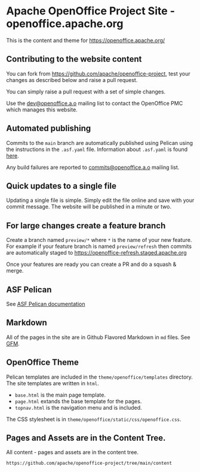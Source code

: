 # Apache OpenOffice Project Site - openoffice.apache.org

This is the content and theme for https://openoffice.apache.org/

## Contributing to the website content

You can fork from https://github.com/apache/openoffice-project, test your changes as described below
and raise a pull request.

You can simply raise a pull request with a set of simple changes.

Use the [dev@openoffice.a.o](https://lists.apache.org/list.html?dev@openoffice.apache.org) mailing list to contact
the OpenOffice PMC which manages this website.

## Automated publishing

Commits to the `main` branch are automatically published using Pelican using the instructions in the `.asf.yaml` file.
Information about `.asf.yaml` is found [here](https://cwiki.apache.org/confluence/display/INFRA/git+-+.asf.yaml+features).

Any build failures are reported to [commits@openoffice.a.o](https://lists.apache.org/list.html?commits@openoffice.apache.org)
mailing list.

## Quick updates to a single file

Updating a single file is simple. Simply edit the file online and save with your commit message. The website will be published in a minute or two.

## For large changes create a feature branch

Create a branch named `preview/*` where `*` is the name of your new feature. For example if your feature branch is named `preview/refresh`
then commits are automatically staged to https://openoffice-refresh.staged.apache.org

Once your features are ready you can create a PR and do a squash & merge.

## ASF Pelican

See [ASF Pelican documentation](https://infra.apache.org/asf-pelican.html)

## Markdown

All of the pages in the site are in Github Flavored Markdown in `md` files. See [GFM](https://infra.apache.org/gfm.html).

## OpenOffice Theme

Pelican templates are included in the `theme/openoffice/templates` directory. The site templates are written in `html`.

- `base.html` is the main page template.
- `page.html` extands the base template for the pages.
- `topnav.html` is the navigation menu and is included.

The CSS stylesheet is in `theme/openoffice/static/css/openoffice.css`.

## Pages and Assets are in the Content Tree.

All content - pages and assets are in the content tree.

    https://github.com/apache/openoffice-project/tree/main/content

